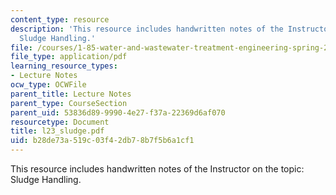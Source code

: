```yaml
---
content_type: resource
description: 'This resource includes handwritten notes of the Instructor on the topic:
  Sludge Handling.'
file: /courses/1-85-water-and-wastewater-treatment-engineering-spring-2006/b28de73a519c03f42db78b7f5b6a1cf1_l23_sludge.pdf
file_type: application/pdf
learning_resource_types:
- Lecture Notes
ocw_type: OCWFile
parent_title: Lecture Notes
parent_type: CourseSection
parent_uid: 53836d89-9990-4e27-f37a-22369d6af070
resourcetype: Document
title: l23_sludge.pdf
uid: b28de73a-519c-03f4-2db7-8b7f5b6a1cf1
---
```

This resource includes handwritten notes of the Instructor on the topic: Sludge Handling.


